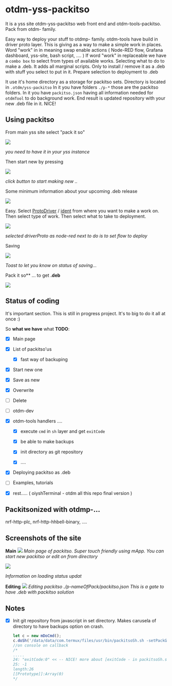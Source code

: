 # otdm-yss-packitso

It is a yss site otdm-yss-packitso web front end and otdm-tools-packitso. Pack from otdm- family.

Easy way to deploy your stuff to otdmp- family. otdm-tools have build in driver proto layer. This is giving as a way to make a simple work in places. Word "work" in in meaning swap enable actions ( Node-RED flow, Grafana dashboard, yss-site, bash script, .... ) If word "work" in replaceable we have a `combo box` to select from types of available works. Selecting what to do to make a .deb. It adds all marginal scripts. Only to install / remove it as a .deb with stuff you select to put in it. Prepare selection to deployment to .deb

It use it's home directory as a storage for packitso sets. Directory is located in `.otdm/yss-packitso` In it you have folders `./p-*` those are the packitso folders.
In it you have `packitso.json` having all information needed for `otdmTool` to do background work. End result is updated repository with your new .deb file in it. NICE!

## Using packitso

From main yss site select "pack it so"

![](./ss_in_yss.png)

*you need to have it in your yss instance*

Then start new by pressing

![](./ss_start_new.png)

*click button to start making new ..*

Some minimum information about your upcoming .deb release

![](./ss_basic_form.png)

Easy. Select [ProtoDriver](https://github.com/yOyOeK1/oiyshTerminal/wiki/otdm-tools#idea-of-otdmdriverprotopy) / [ident](https://github.com/yOyOeK1/oiyshTerminal/wiki/otdm-tools#examples-of-using-it) from where you want to make a work on. Then select type of work. Then select what to take to deployment.

![](./ss_selected_driverProto.png)

*selected driverProto as node-red next to do is to set flow to deploy*

Saving

![](./ss_toastOnSave.png)

*Toast to let you know on status of saving...*

 Pack it so** ... to get **.deb**

![](./ss_clean_save_packitso.png)

## Status of coding

It's important section. This is still in progress project. It's to big to do it all at once :)

So **what we have** what **TODO**:

- [x] Main page

- [x] List of packitso'us
  
  - [x] fast way of backuping

- [x] Start new one

- [x] Save as new

- [x] Overwrite

- [ ] Delete

- [ ] otdm-dev

- [x] otdm-tools handlers ....
  
  - [x] execute `cmd` in `sh` layer and get `exitCode`
  
  - [x] be able to make backups
  
  - [x] init directory as git repository
  
  - [x] ....

- [x] Deploying packitso as .deb

- [ ] Examples, tutorials

- [x] rest..... ( oiyshTerminal - otdm all this repo final version )



## Packitsonized with otdmp-...

nrf-http-plc, nrf-http-hhbell-binary, ....



## Screenshots of the site

**Main**
![](./ss_mainPage.png)
*Main page of packitso. Super touch friendly using mApp. You can start new packitso or edit on from directory*

![](./ss_toasts1OnIndex.png)

*Information on loading status updat*

**Editing**
![](./ss_editingPackitso.png)
*Editing packitso ./p-nameOfPack/packitso.json This is a gate to have .deb with packitso solution*

## Notes

- [x] Init git repository from javascript in set directory. Makes carusela of directory to have backups option on crash.
  
  ```javascript
  let c = new mDoCmd();
  c.doSh('/data/data/com.termux/files/usr/bin/packitsoSh.sh -setPackGit /tmp/a/p-nrf-hhbell-tts','no',(d,r)=>{cl(d); c.cmdWork = false; });
  //on console on callback
  /*
  .....
  24: "exitCode:0" << -- NICE! more about [exitCode - in packitsoSh.sh](https://github.com/yOyOeK1/oiyshTerminal/blob/main/otdm-tools-packitso/data/data/com.termux/files/usr/bin/packitsoSh.sh)
  25: -1
  length:26
  [[Prototype]]:Array(0)
  */
  ```
